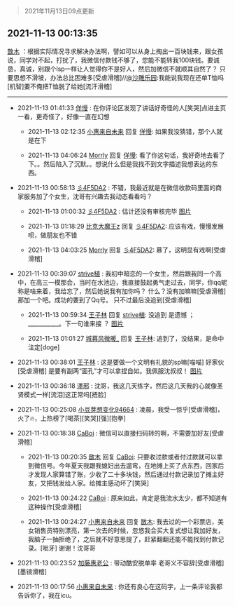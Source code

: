 > 2021年11月13日09点更新
<link rel="stylesheet" href="https://cdn.jsdelivr.net/gh/taotie6/sampleJSON@main/css/photo_show.css">
<meta name="referrer" content="no-referrer" />


 ## 2021-11-13 00:13:35 

 [㪚木](https://www.coolapk.com/feed/31433360?shareKey=ODIzMDllZjhlNWQxNjE4ZWFiZGY~) ：根据实际情况寻求解决办法啊，譬如可以从身上掏出一百块钱来，跟女孩说，同学对不起，打扰了，我微信付款钱不够了，您能不能转我100块钱。要诚恳，真诚，别跟个lsp一样让人觉得你不是好人，然后加微信不就顺其自然了？
只要思想不滑坡<!--break-->，办法总比困难多[受虐滑稽]//<a class="feed-link-uname" href="/u/沙雕乐园">@沙雕乐园</a>:我能说我现在还单T恤吗[机智]要不俺把T恤脱了给她[流汗滑稽] 

<div class="album">
</div>

 ------- 

- 2021-11-13 01:41:33 [佯慢](uid=888105) : 在你评论区发现了讲话好奇怪的人[笑哭]点进主页一看，更奇怪了，好像一直在幻想 

    - 2021-11-13 02:12:35 [小惠来自未来](uid=847097) 回复 [佯慢](uid=888105): 如果我没猜错，那个人就是在下 

    - 2021-11-13 04:06:24 [Morrly](uid=4162616) 回复 [佯慢](uid=888105): 看了你这句话，我好奇地去看了下。。然后陷入了沉默。。想说什么但是我找不到文字描述我想表达的东西。 

- 2021-11-13 00:58:13 [彡4F5DA2](uid=983185) : 不错，我最近就是在微信收款码里面的商家服务加了个女生，沈哥有兴趣去我动态看看吗？ 

    - 2021-11-13 01:00:32 [彡4F5DA2](uid=983185) : 估计还没有审核完毕 [图片](http://image.coolapk.com/feed/2021/1113/00/983185_2d4a075c_6388_6437@1080x2340.jpeg)

    - 2021-11-13 01:18:29 [比克大魔王z](uid=824574) 回复 [彡4F5DA2](uid=983185): 应该有戏，慢慢发展呗，做朋友也不错 

    - 2021-11-13 04:03:25 [Morrly](uid=4162616) 回复 [彡4F5DA2](uid=983185): 慕了，这明显有戏啊[受虐滑稽] 

- 2021-11-13 00:39:07 [strive植](uid=1468928) : 我初中暗恋的一个女生，然后跟我同一个高中，在高三一模那会，当时在水池边，我直接鼓起勇气走过去，同学，你qq昵称是啥来着，我给忘了，然后她说我有加你吗？
什么？没有加嘛嘛[受虐滑稽]那加一个吧。成功的要到了Qq号。
只不过最后没追到[受虐滑稽] 

    - 2021-11-13 00:59:34 [王子林](uid=12373328) 回复 [strive植](uid=1468928): 没追到 是遗憾 ；___________。下一句谁来接 ？ [图片](http://image.coolapk.com/feed/2021/1113/00/12373328_a4aba3aa_6372_1649@1444x1078.jpeg)

    - 2021-11-13 01:01:27 [城暮风微暖_](uid=4146611) 回复 [王子林](uid=12373328): 追到了，没结果，是命中注定[doge] 

- 2021-11-13 00:38:01 [王子林](uid=12373328) : 这是要做一个文明有礼貌的sp嘛[喵喵] 好家伙[受虐滑稽] 是要有副两“面孔”才可以拿捏自如。我佩服沈叔叔！ [图片](http://image.coolapk.com/feed/2021/1113/00/12373328_03768ab8_5080_3403@1080x810.jpeg)

- 2021-11-13 00:36:18 [濹邪](uid=1210426) : 沈哥，我这几天练字，然后这几天我的心就像圣贤模式一样[流泪]这正常吗[捂脸] 

- 2021-11-13 00:25:08 [小豆芽想变化94664](uid=5184191) : 凌晨，我受一惊乎[受虐滑稽]，火了🔥，上热榜了[喝茶][笑哭][强][抱拳] 

- 2021-11-13 00:18:38 [CaBoi](uid=3746166) : 微信可以直接扫码转的啊，不需要加好友[受虐滑稽] 

    - 2021-11-13 00:20:35 [㪚木](uid=1081091) 回复 [CaBoi](uid=3746166): 只要收过款或者付过款就可以拿到微信号。今年夏天我跟我媳妇出去遛弯，在地摊上买了点东西，回家后才发现人家算错了账，少收了二十多块钱，然后通过付款记录加了摊主好友，又把钱发给人家。给摊主感动坏了[笑哭] 

    - 2021-11-13 00:24:22 [CaBoi](uid=3746166) : 原来如此，肯定是我流水太少，都不知道有这种操作[受虐滑稽] 

    - 2021-11-13 00:24:27 [小惠来自未来](uid=847097) 回复 [㪚木](uid=1081091): 我去过的一个彩票店，美女销售员特别漂亮，第一次去的时候，忽悠我合买大复式想让我加好友，我脑子一抽拒绝了，之后就不好意思提了，赶紧翻翻还能不能找到付款记录。[呲牙]  谢谢！沈哥哥 

- 2021-11-13 00:23:52 [加藤惠老公](uid=1266680) : 带动酷安脱单率  老哥义不容辞[受虐滑稽][墨镜滑稽] 

- 2021-11-13 00:17:56 [小惠来自未来](uid=847097) : 你还有良心在这码字，上一条评论我都告诉你了，我在icu。 

